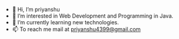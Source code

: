- 👋 Hi, I’m priyanshu
- 👀 I’m interested in Web Development and Programming in Java.
- 🌱 I’m currently learning new technologies.
- 📫 To reach me mail at priyanshu4399@gmail.com

<!---
priyanshu4399/priyanshu4399 is a ✨ special ✨ repository because its `README.md` (this file) appears on your GitHub profile.
You can click the Preview link to take a look at your changes.
--->
